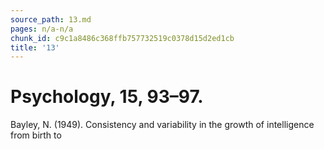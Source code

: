 ```yaml
---
source_path: 13.md
pages: n/a-n/a
chunk_id: c9c1a8486c368ffb757732519c0378d15d2ed1cb
title: '13'
---
```

# Psychology, 15, 93–97.

Bayley, N. (1949). Consistency and variability in the growth of intelligence from birth to
